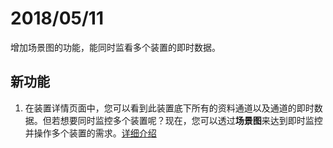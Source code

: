 # 2018/05/11

增加场景图的功能，能同时监看多个装置的即时数据。

## 新功能
1. 在装置详情页面中，您可以看到此装置底下所有的资料通道以及通道的即时数据。但若想要同时监控多个装置呢？现在，您可以透过**场景图**来达到即时监控并操作多个装置的需求。[详细介绍](../tutorial/create_your_own_scene)

